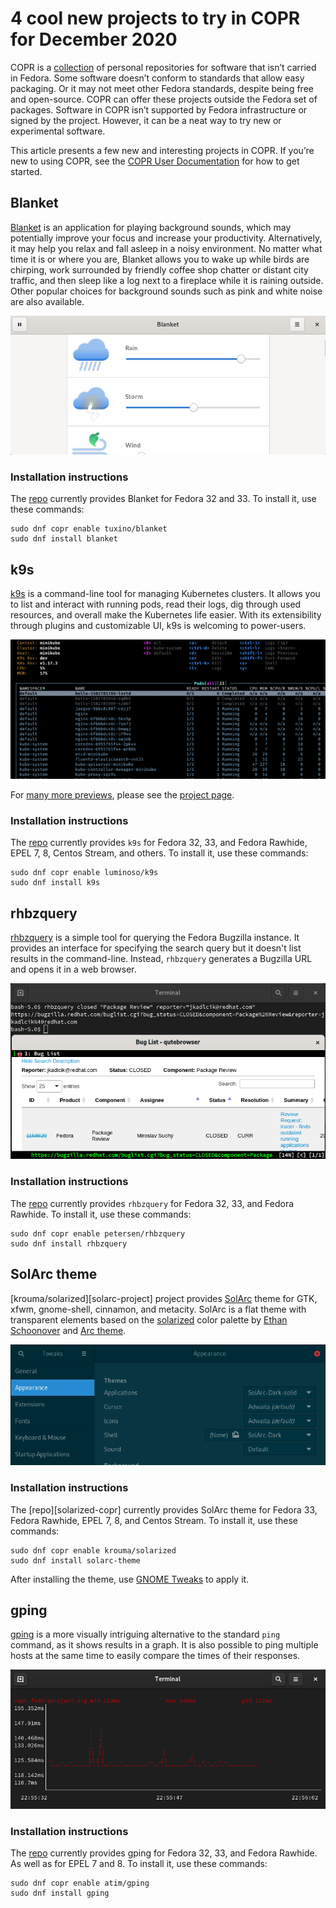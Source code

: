 # 4 cool new projects to try in COPR for December 2020

COPR is a [collection][copr] of personal repositories for software
that isn’t carried in Fedora. Some software doesn’t conform to
standards that allow easy packaging. Or it may not meet other Fedora
standards, despite being free and open-source. COPR can offer these
projects outside the Fedora set of packages. Software in COPR isn’t
supported by Fedora infrastructure or signed by the project. However,
it can be a neat way to try new or experimental software.

This article presents a few new and interesting projects in COPR. If
you’re new to using COPR, see the [COPR User Documentation][copr-docs]
for how to get started.


## Blanket

[Blanket][blanket] is an application for playing background sounds,
which may potentially improve your focus and increase your
productivity. Alternatively, it may help you relax and fall asleep
in a noisy environment. No matter what time it is or where you are,
Blanket allows you to wake up while birds are chirping, work
surrounded by friendly coffee shop chatter or distant city traffic,
and then sleep like a log next to a fireplace while it is raining
outside. Other popular choices for background sounds such as pink and
white noise are also available.

![Blanket][blanket-img]

### Installation instructions

The [repo][blanket-copr] currently provides Blanket for Fedora 32
and 33. To install it, use these commands:

```
sudo dnf copr enable tuxino/blanket
sudo dnf install blanket
```


## k9s

[k9s][k9s] is a command-line tool for managing Kubernetes clusters. It
allows you to list and interact with running pods, read their logs,
dig through used resources, and overall make the Kubernetes life
easier. With its extensibility through plugins and customizable UI,
k9s is welcoming to power-users.

![k9s][k9s-img]

For [many more previews][k9s-previews], please see the [project
page][k9s].

### Installation instructions

The [repo][k9s-copr] currently provides `k9s` for Fedora 32, 33, and
Fedora Rawhide, EPEL 7, 8, Centos Stream, and others. To install it,
use these commands:

```
sudo dnf copr enable luminoso/k9s
sudo dnf install k9s
```


## rhbzquery

[rhbzquery][rhbzquery] is a simple tool for querying the Fedora
Bugzilla instance. It provides an interface for specifying the search
query but it doesn't list results in the command-line. Instead,
`rhbzquery` generates a Bugzilla URL and opens it in a web browser.

![rhbzquery][rhbzquery-img]

### Installation instructions

The [repo][rhbzquery-copr] currently provides `rhbzquery` for Fedora
32, 33, and Fedora Rawhide. To install it, use these commands:

```
sudo dnf copr enable petersen/rhbzquery
sudo dnf install rhbzquery
```


## SolArc theme

[krouma/solarized][solarc-project] project provides [SolArc][solarc]
theme for GTK, xfwm, gnome-shell, cinnamon, and metacity. SolArc is a
flat theme with transparent elements based on the
[solarized][solarized] color palette by [Ethan
Schoonover][altercation] and [Arc theme][arc-theme].

![SolArc][solarc-img]

### Installation instructions

The [repo][solarized-copr] currently provides SolArc theme for Fedora
33, Fedora Rawhide, EPEL 7, 8, and Centos Stream. To install it, use
these commands:

```
sudo dnf copr enable krouma/solarized
sudo dnf install solarc-theme
```

After installing the theme, use [GNOME Tweaks][tweaks] to apply it.


## gping

[gping][gping] is a more visually intriguing alternative to the
standard `ping` command, as it shows results in a graph. It is also
possible to ping multiple hosts at the same time to easily compare
the times of their responses.

![gping][gping-img]

### Installation instructions

The [repo][gping-copr] currently provides gping for Fedora 32, 33,
and Fedora Rawhide. As well as for EPEL 7 and 8. To install it, use these commands:

```
sudo dnf copr enable atim/gping
sudo dnf install gping
```



[copr]: https://copr.fedorainfracloud.org/
[copr-docs]: https://docs.pagure.org/copr.copr/user_documentation.html

[blanket]: https://github.com/rafaelmardojai/blanket
[blanket-copr]: https://copr.fedorainfracloud.org/coprs/tuxino/blanket/
[blanket-img]: img/blanket.png

[k9s]: https://k9scli.io/
[k9s-copr]: https://copr.fedorainfracloud.org/coprs/luminoso/k9s/
[k9s-previews]: https://k9scli.io/#-previews
[k9s-img]: img/k9s.png

[rhbzquery]: https://github.com/juhp/rhbzquery
[rhbzquery-copr]: https://copr.fedorainfracloud.org/coprs/petersen/rhbzquery/
[rhbzquery-img]: img/rhbzquery.png

[solarc]: https://github.com/krouma/solarc-theme
[solarc-copr]: https://copr.fedorainfracloud.org/coprs/krouma/solarized/
[altercation]: https://github.com/altercation
[arc-theme]: https://github.com/jnsh/arc-theme
[solarized]: https://ethanschoonover.com/solarized/
[tweaks]: https://fedoramagazine.org/tweaking-the-look-of-fedora-workstation-with-themes/
[solarc-img]: img/solarized.png

[gping]: https://github.com/orf/gping
[gping-copr]: https://copr.fedorainfracloud.org/coprs/atim/gping
[gping-img]: img/gping.png

